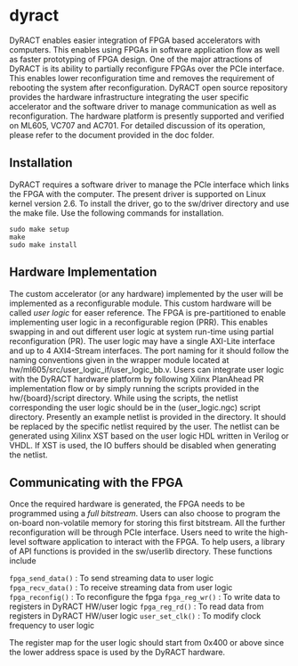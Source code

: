 dyract
======

DyRACT enables easier integration of FPGA based accelerators with computers.
This enables using FPGAs in software application flow as well as faster prototyping of FPGA design.
One of the major attractions of DyRACT is its ability to partially reconfigure FPGAs over the PCIe interface.
This enables lower reconfiguration time and removes the requirement of rebooting the system after reconfiguration.
DyRACT open source repository provides the hardware infrastructure integrating the user specific accelerator and the software driver to manage communication as well as reconfiguration.
The hardware platform is presently supported and verified on ML605, VC707 and AC701.
For detailed discussion of its operation, please refer to the document provided in the doc folder.

Installation
------------

DyRACT requires a software driver to manage the PCIe interface which links the FPGA with the computer.
The present driver is supported on Linux kernel version 2.6.
To install the driver, go to the sw/driver directory and use the make file.
Use the following commands for installation.

```
sudo make setup 
make 
sudo make install 
```

Hardware Implementation
-----------------------

The custom accelerator (or any hardware) implemented by the user will be implemented as a reconfigurable module.
This custom hardware will be called *user logic* for easer reference.
The FPGA is pre-partitioned to enable implementing user logic in a reconfigurable region (PRR).
This enables swapping in and out different user logic at system run-time using partial reconfiguration (PR).
The user logic may have a single AXI-Lite interface and up to 4 AXI4-Stream interfaces.
The port naming for it should follow the naming conventions given in the wrapper module located at hw/ml605/src/user_logic_if/user_logic_bb.v.
Users can integrate user logic with the DyRACT hardware platform by following Xilinx PlanAhead PR implementation flow or by simply running the scripts provided in the hw/{board}/script directory.
While using the scripts, the netlist corresponding the user logic should be in the (user_logic.ngc) script directory.
Presently an example netlist is provided in the directory.
It should be replaced by the specific netlist required by the user.
The netlist can be generated using Xilinx XST based on the user logic HDL written in Verilog or VHDL.
If XST is used, the IO buffers should be disabled when generating the netlist.

Communicating with the FPGA
---------------------------
Once the required hardware is generated, the FPGA needs to be programmed using a *full bitstream*.
Users can also choose to program the on-board non-volatile memory for storing this first bitstream.
All the further reconfiguration will be through PCIe interface.
Users need to write the high-level software application to interact with the FPGA.
To help users, a library of API functions is provided in the sw/userlib directory.
These functions include

`fpga_send_data()` :  To send streaming data to user logic  
`fpga_recv_data()` :  To receive streaming data from user logic 
`fpga_reconfig()`  :  To reconfigure the fpga 
`fpga_reg_wr()`    :  To write data to registers in DyRACT HW/user logic 
`fpga_reg_rd()`    :  To read data from registers in DyRACT HW/user logic 
`user_set_clk()`   :  To modify clock frequency to user logic 

The register map for the user logic should start from 0x400 or above since the lower address space is used by the DyRACT hardware.